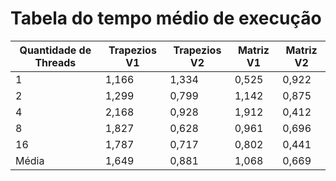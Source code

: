 # Tabela do tempo médio de execução

| Quantidade de Threads | Trapezios V1 | Trapezios V2 | Matriz V1 | Matriz V2 |
|---------------------|------------|------------|---------|---------|
| 1 | 1,166 | 1,334 | 0,525 | 0,922 |
| 2 | 1,299 | 0,799 | 1,142 | 0,875 |
| 4 | 2,168 | 0,928 | 1,912 | 0,412 |
| 8 | 1,827 | 0,628 | 0,961 | 0,696 |
| 16 | 1,787 | 0,717 | 0,802 | 0,441 |
| Média | 1,649 | 0,881 | 1,068 | 0,669 |

